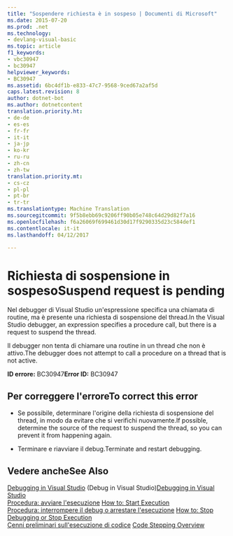 ```yaml
---
title: "Sospendere richiesta è in sospeso | Documenti di Microsoft"
ms.date: 2015-07-20
ms.prod: .net
ms.technology:
- devlang-visual-basic
ms.topic: article
f1_keywords:
- vbc30947
- bc30947
helpviewer_keywords:
- BC30947
ms.assetid: 6bc4df1b-e833-47c7-9568-9ced67a2af5d
caps.latest.revision: 8
author: dotnet-bot
ms.author: dotnetcontent
translation.priority.ht:
- de-de
- es-es
- fr-fr
- it-it
- ja-jp
- ko-kr
- ru-ru
- zh-cn
- zh-tw
translation.priority.mt:
- cs-cz
- pl-pl
- pt-br
- tr-tr
ms.translationtype: Machine Translation
ms.sourcegitcommit: 9f5b8ebb69c9206ff90b05e748c64d29d82f7a16
ms.openlocfilehash: f6a26069f699461d30d17f9290335d23c584def1
ms.contentlocale: it-it
ms.lasthandoff: 04/12/2017

---
```

# <a name="suspend-request-is-pending"></a><span data-ttu-id="c6597-102">Richiesta di sospensione in sospeso</span><span class="sxs-lookup"><span data-stu-id="c6597-102">Suspend request is pending</span></span>
<span data-ttu-id="c6597-103">Nel debugger di Visual Studio un'espressione specifica una chiamata di routine, ma è presente una richiesta di sospensione del thread.</span><span class="sxs-lookup"><span data-stu-id="c6597-103">In the Visual Studio debugger, an expression specifies a procedure call, but there is a request to suspend the thread.</span></span>  
  
 <span data-ttu-id="c6597-104">Il debugger non tenta di chiamare una routine in un thread che non è attivo.</span><span class="sxs-lookup"><span data-stu-id="c6597-104">The debugger does not attempt to call a procedure on a thread that is not active.</span></span>  
  
 <span data-ttu-id="c6597-105">**ID errore:** BC30947</span><span class="sxs-lookup"><span data-stu-id="c6597-105">**Error ID:** BC30947</span></span>  
  
## <a name="to-correct-this-error"></a><span data-ttu-id="c6597-106">Per correggere l'errore</span><span class="sxs-lookup"><span data-stu-id="c6597-106">To correct this error</span></span>  
  
-   <span data-ttu-id="c6597-107">Se possibile, determinare l'origine della richiesta di sospensione del thread, in modo da evitare che si verifichi nuovamente.</span><span class="sxs-lookup"><span data-stu-id="c6597-107">If possible, determine the source of the request to suspend the thread, so you can prevent it from happening again.</span></span>  
  
-   <span data-ttu-id="c6597-108">Terminare e riavviare il debug.</span><span class="sxs-lookup"><span data-stu-id="c6597-108">Terminate and restart debugging.</span></span>  
  
## <a name="see-also"></a><span data-ttu-id="c6597-109">Vedere anche</span><span class="sxs-lookup"><span data-stu-id="c6597-109">See Also</span></span>  
 <span data-ttu-id="c6597-110">[Debugging in Visual Studio](https://docs.microsoft.com/visualstudio/debugger/debugging-in-visual-studio)  (Debug in Visual Studio)</span><span class="sxs-lookup"><span data-stu-id="c6597-110">[Debugging in Visual Studio](https://docs.microsoft.com/visualstudio/debugger/debugging-in-visual-studio) </span></span>  
<span data-ttu-id="c6597-111"> [Procedura: avviare l'esecuzione](http://msdn.microsoft.com/en-us/b0fe0ce5-900e-421f-a4c6-aa44ddae453c) </span><span class="sxs-lookup"><span data-stu-id="c6597-111"> [How to: Start Execution](http://msdn.microsoft.com/en-us/b0fe0ce5-900e-421f-a4c6-aa44ddae453c) </span></span>  
<span data-ttu-id="c6597-112"> [Procedura: interrompere il debug o arrestare l'esecuzione](http://msdn.microsoft.com/en-us/03c68f95-aa96-481b-990e-467e065453a5) </span><span class="sxs-lookup"><span data-stu-id="c6597-112"> [How to: Stop Debugging or Stop Execution](http://msdn.microsoft.com/en-us/03c68f95-aa96-481b-990e-467e065453a5) </span></span>  
<span data-ttu-id="c6597-113"> [Cenni preliminari sull'esecuzione di codice](http://msdn.microsoft.com/en-us/8791dac9-64d1-4bb9-b59e-8d59af1833f9)</span><span class="sxs-lookup"><span data-stu-id="c6597-113"> [Code Stepping Overview](http://msdn.microsoft.com/en-us/8791dac9-64d1-4bb9-b59e-8d59af1833f9)</span></span>
